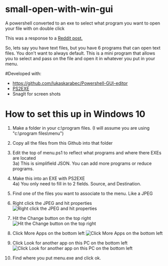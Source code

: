 # small-open-with-win-gui
A powershell converted to an exe to select what program you want to open your file with on double click
  
This was a response to a [Reddit post.](https://old.reddit.com/r/software/comments/k11zm0/looking_for_a_simple_tool_to_expand_open_file/)  
  
So, lets say you have text files, but you have 6 programs that can open text files. You don't want to always default. This is a mini program that allows you to select and pass on the file and open it in whatever you put in your menu.

#Developed with:

- https://github.com/lukaskarabec/Powershell-GUI-editor
- [PS2EXE](https://gallery.technet.microsoft.com/PS2EXE-GUI-Convert-e7cb69d5/view/Discussions/2)  
- SnagIt for screen shots
  
# How to set this up in Windows 10
  
1) Make a folder in your c:\program files.  (I will assume you are using "c:\program files\menu")  
2) Copy all the files from this Github into that folder  

3) Edit the top of menu.ps1 to reflect what programs and where there EXEs are located  
3a) This is simplifield JSON. You can add more programs or reduce programs.

4) Make this into an EXE with PS2EXE  
4a) You only need to fill in to 2 fields. Source, and Destination.

5) Find one of the files you want to associate to the menu. Like a JPEG  

6) Right click the JPEG and hit properties  
![Right click the JPEG and hit properties](http://virasawmi.com/gordon/images/2020-11-26_12-17-36.png)
7) Hit the Change button on the top right
![Hit the Change button on the top right](http://virasawmi.com/gordon/images/2020-11-26_12-18-02.png)
8) Click More Apps on the bottom left
![Click More Apps on the bottom left](http://virasawmi.com/gordon/images/2020-11-26_12-18-32.png)
9) Click Look for another app on this PC on the bottom left
![Click Look for another app on this PC on the bottom left](http://virasawmi.com/gordon/images/2020-11-26_12-18-50.png)
10) Find where you put menu.exe and click ok.
